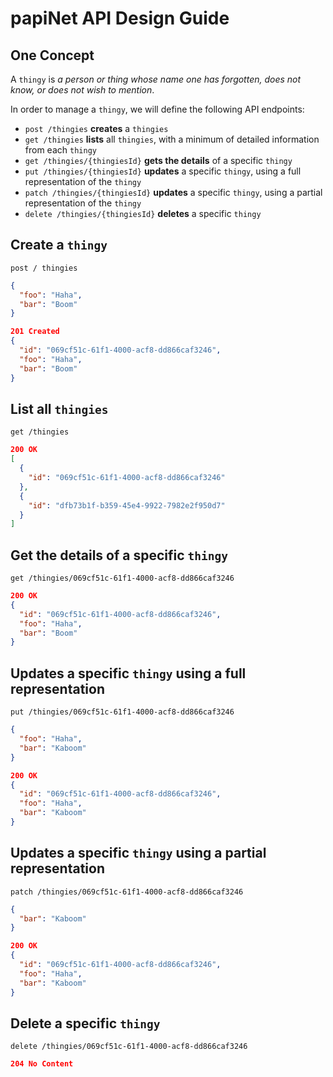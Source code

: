 # papiNet API Design Guide

## One Concept

A `thingy` is _a person or thing whose name one has forgotten, does not know, or does not wish to mention_.

In order to manage a `thingy`, we will define the following API endpoints:
* `post /thingies` **creates** a `thingies`
* `get /thingies` **lists** all `thingies`, with a minimum of detailed information from each `thingy`
* `get /thingies/{thingiesId}` **gets the details** of a specific `thingy`
* `put /thingies/{thingiesId}` **updates** a specific `thingy`, using a full representation of the `thingy`
* `patch /thingies/{thingiesId}` **updates** a specific `thingy`, using a partial representation of the `thingy`
* `delete /thingies/{thingiesId}` **deletes** a specific `thingy`

## Create a `thingy`

```
post / thingies
```
```json
{
  "foo": "Haha",
  "bar": "Boom"
}
```
```json
201 Created
{
  "id": "069cf51c-61f1-4000-acf8-dd866caf3246",
  "foo": "Haha",
  "bar": "Boom"
}
```

## List all `thingies`

```
get /thingies
```
```json
200 OK
[
  {
    "id": "069cf51c-61f1-4000-acf8-dd866caf3246"
  },
  {
    "id": "dfb73b1f-b359-45e4-9922-7982e2f950d7"
  }
]
```

## Get the details of a specific `thingy`

```
get /thingies/069cf51c-61f1-4000-acf8-dd866caf3246
```
```json
200 OK
{
  "id": "069cf51c-61f1-4000-acf8-dd866caf3246",
  "foo": "Haha",
  "bar": "Boom"
}
```

## Updates a specific `thingy` using a full representation

```
put /thingies/069cf51c-61f1-4000-acf8-dd866caf3246
```
```json
{
  "foo": "Haha",
  "bar": "Kaboom"
}
```
```json
200 OK
{
  "id": "069cf51c-61f1-4000-acf8-dd866caf3246",
  "foo": "Haha",
  "bar": "Kaboom"
}
```

## Updates a specific `thingy` using a partial representation

```
patch /thingies/069cf51c-61f1-4000-acf8-dd866caf3246
```
```json
{
  "bar": "Kaboom"
}
```
```json
200 OK
{
  "id": "069cf51c-61f1-4000-acf8-dd866caf3246",
  "foo": "Haha",
  "bar": "Kaboom"
}
```

## Delete a specific `thingy`

```
delete /thingies/069cf51c-61f1-4000-acf8-dd866caf3246
```
```json
204 No Content
```